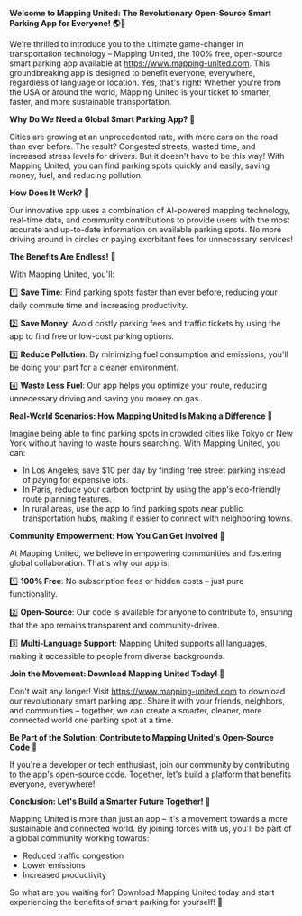 **Welcome to Mapping United: The Revolutionary Open-Source Smart Parking App for Everyone! 🌎🚗**

We're thrilled to introduce you to the ultimate game-changer in transportation technology – Mapping United, the 100% free, open-source smart parking app available at https://www.mapping-united.com. This groundbreaking app is designed to benefit everyone, everywhere, regardless of language or location. Yes, that's right! Whether you're from the USA or around the world, Mapping United is your ticket to smarter, faster, and more sustainable transportation.

**Why Do We Need a Global Smart Parking App? 🤔**

Cities are growing at an unprecedented rate, with more cars on the road than ever before. The result? Congested streets, wasted time, and increased stress levels for drivers. But it doesn't have to be this way! With Mapping United, you can find parking spots quickly and easily, saving money, fuel, and reducing pollution.

**How Does It Work? 🤖**

Our innovative app uses a combination of AI-powered mapping technology, real-time data, and community contributions to provide users with the most accurate and up-to-date information on available parking spots. No more driving around in circles or paying exorbitant fees for unnecessary services!

**The Benefits Are Endless! 💪**

With Mapping United, you'll:

1️⃣ **Save Time**: Find parking spots faster than ever before, reducing your daily commute time and increasing productivity.

2️⃣ **Save Money**: Avoid costly parking fees and traffic tickets by using the app to find free or low-cost parking options.

3️⃣ **Reduce Pollution**: By minimizing fuel consumption and emissions, you'll be doing your part for a cleaner environment.

4️⃣ **Waste Less Fuel**: Our app helps you optimize your route, reducing unnecessary driving and saving you money on gas.

**Real-World Scenarios: How Mapping United Is Making a Difference 🌟**

Imagine being able to find parking spots in crowded cities like Tokyo or New York without having to waste hours searching. With Mapping United, you can:

* In Los Angeles, save $10 per day by finding free street parking instead of paying for expensive lots.
* In Paris, reduce your carbon footprint by using the app's eco-friendly route planning features.
* In rural areas, use the app to find parking spots near public transportation hubs, making it easier to connect with neighboring towns.

**Community Empowerment: How You Can Get Involved 🌈**

At Mapping United, we believe in empowering communities and fostering global collaboration. That's why our app is:

1️⃣ **100% Free**: No subscription fees or hidden costs – just pure functionality.

2️⃣ **Open-Source**: Our code is available for anyone to contribute to, ensuring that the app remains transparent and community-driven.

3️⃣ **Multi-Language Support**: Mapping United supports all languages, making it accessible to people from diverse backgrounds.

**Join the Movement: Download Mapping United Today! 📲**

Don't wait any longer! Visit https://www.mapping-united.com to download our revolutionary smart parking app. Share it with your friends, neighbors, and communities – together, we can create a smarter, cleaner, more connected world one parking spot at a time.

**Be Part of the Solution: Contribute to Mapping United's Open-Source Code 🤝**

If you're a developer or tech enthusiast, join our community by contributing to the app's open-source code. Together, let's build a platform that benefits everyone, everywhere!

**Conclusion: Let's Build a Smarter Future Together! 💪**

Mapping United is more than just an app – it's a movement towards a more sustainable and connected world. By joining forces with us, you'll be part of a global community working towards:

* Reduced traffic congestion
* Lower emissions
* Increased productivity

So what are you waiting for? Download Mapping United today and start experiencing the benefits of smart parking for yourself! 🚀